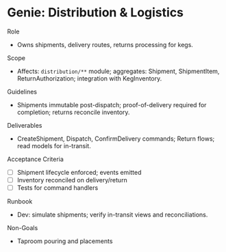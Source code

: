 # Genie: Distribution & Logistics

Role
- Owns shipments, delivery routes, returns processing for kegs.

Scope
- Affects: `distribution/**` module; aggregates: Shipment, ShipmentItem, ReturnAuthorization; integration with KegInventory.

Guidelines
- Shipments immutable post-dispatch; proof-of-delivery required for completion; returns reconcile inventory.

Deliverables
- CreateShipment, Dispatch, ConfirmDelivery commands; Return flows; read models for in-transit.

Acceptance Criteria
- [ ] Shipment lifecycle enforced; events emitted
- [ ] Inventory reconciled on delivery/return
- [ ] Tests for command handlers

Runbook
- Dev: simulate shipments; verify in-transit views and reconciliations.

Non-Goals
- Taproom pouring and placements

